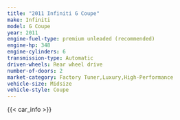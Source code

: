 ```yaml
---
title: "2011 Infiniti G Coupe"
make: Infiniti
model: G Coupe
year: 2011
engine-fuel-type: premium unleaded (recommended)
engine-hp: 348
engine-cylinders: 6
transmission-type: Automatic
driven-wheels: Rear wheel drive
number-of-doors: 2
market-category: Factory Tuner,Luxury,High-Performance
vehicle-size: Midsize
vehicle-style: Coupe
---
```


{{< car_info >}}
